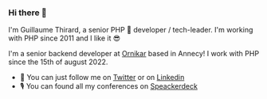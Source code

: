 ### Hi there 👋

I'm Guillaume Thirard, a senior PHP 🐘 developer / tech-leader. I'm working with PHP since 2011 and I like it 😎

I'm a senior backend developer at [Ornikar](https://github.com/ornikar) based in Annecy! I work with PHP since the 15th of august 2022.

* 💬 You can just follow me on [Twitter](https://www.twitter.com/g_thirard) or on [Linkedin](https://www.linkedin.com/in/guillaume-thirard-787b38172/)
* 🎙 You can found all my conferences on [Speackerdeck](https://speakerdeck.com/melfo01)
